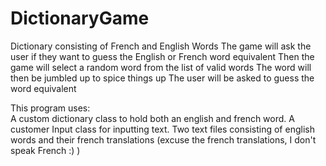 # DictionaryGame
Dictionary consisting of French and English Words
The game will ask the user if they want to guess the English or French word equivalent
Then the game will select a random word from the list of valid words
The word will then be jumbled up to spice things up
The user will be asked to guess the word equivalent

This program uses:  
  A custom dictionary class to hold both an english and french word.
  A customer Input class for inputting text.
  Two text files consisting of english words and their french translations (excuse the french translations, I don't speak French :) )
